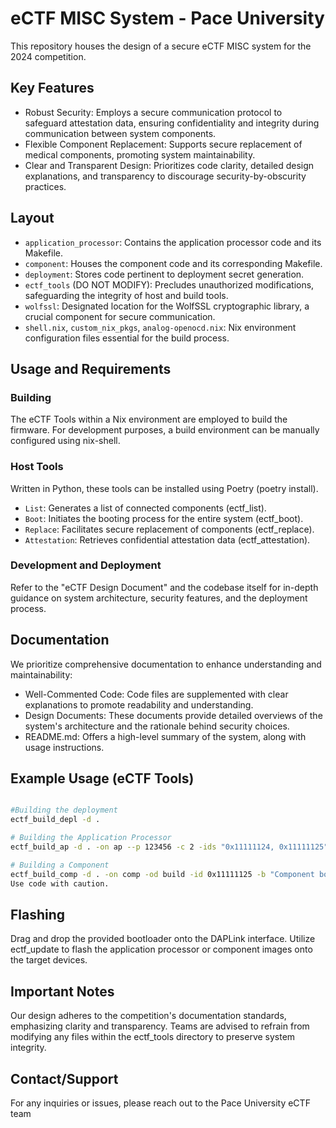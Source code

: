 # eCTF MISC System - Pace University

This repository houses the design of a secure eCTF MISC system for the 2024 competition.

## Key Features

- Robust Security: Employs a secure communication protocol to safeguard attestation data, ensuring confidentiality and integrity during communication between system components.
- Flexible Component Replacement: Supports secure replacement of medical components, promoting system maintainability.
- Clear and Transparent Design: Prioritizes code clarity, detailed design explanations, and transparency to discourage security-by-obscurity practices.

## Layout

- `application_processor`: Contains the application processor code and its Makefile.
- `component`: Houses the component code and its corresponding Makefile.
- `deployment`: Stores code pertinent to deployment secret generation.
- `ectf_tools` (DO NOT MODIFY): Precludes unauthorized modifications, safeguarding the integrity of host and build tools.
- `wolfssl`: Designated location for the WolfSSL cryptographic library, a crucial component for secure communication.
- `shell.nix`, `custom_nix_pkgs`, `analog-openocd.nix`: Nix environment configuration files essential for the build process.

## Usage and Requirements

### Building

The eCTF Tools within a Nix environment are employed to build the firmware.
For development purposes, a build environment can be manually configured using nix-shell.

### Host Tools

Written in Python, these tools can be installed using Poetry (poetry install).

- `List`: Generates a list of connected components (ectf_list).
- `Boot`: Initiates the booting process for the entire system (ectf_boot).
- `Replace`: Facilitates secure replacement of components (ectf_replace).
- `Attestation`: Retrieves confidential attestation data (ectf_attestation).

### Development and Deployment

Refer to the "eCTF Design Document" and the codebase itself for in-depth guidance on system architecture, security features, and the deployment process.

## Documentation

We prioritize comprehensive documentation to enhance understanding and maintainability:

- Well-Commented Code: Code files are supplemented with clear explanations to promote readability and understanding.
- Design Documents: These documents provide detailed overviews of the system's architecture and the rationale behind security choices.
- README.md: Offers a high-level summary of the system, along with usage instructions.

## Example Usage (eCTF Tools)

```Bash

#Building the deployment 
ectf_build_depl -d .

# Building the Application Processor
ectf_build_ap -d . -on ap --p 123456 -c 2 -ids "0x11111124, 0x11111125" -b "Test boot message" -t 0123456789abcdef -od build

# Building a Component
ectf_build_comp -d . -on comp -od build -id 0x11111125 -b "Component boot" -al "McLean" -ad "08/08/08" -ac "Fritz"
Use code with caution.
```

## Flashing

Drag and drop the provided bootloader onto the DAPLink interface.
Utilize ectf_update to flash the application processor or component images onto the target devices.

## Important Notes
Our design adheres to the competition's documentation standards, emphasizing clarity and transparency.
Teams are advised to refrain from modifying any files within the ectf_tools directory to preserve system integrity.

## Contact/Support

For any inquiries or issues, please reach out to the Pace University eCTF team
